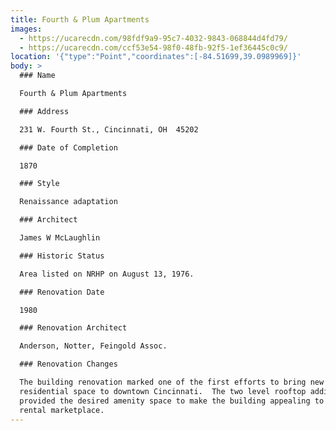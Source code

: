 ```yaml
---
title: Fourth & Plum Apartments
images:
  - https://ucarecdn.com/98fdf9a9-95c7-4032-9843-068844d4fd79/
  - https://ucarecdn.com/ccf53e54-98f0-48fb-92f5-1ef36445c0c9/
location: '{"type":"Point","coordinates":[-84.51699,39.0989969]}'
body: >
  ### Name

  Fourth & Plum Apartments

  ### Address

  231 W. Fourth St., Cincinnati, OH  45202

  ### Date of Completion

  1870

  ### Style

  Renaissance adaptation

  ### Architect

  James W McLaughlin

  ### Historic Status

  Area listed on NRHP on August 13, 1976.

  ### Renovation Date

  1980

  ### Renovation Architect

  Anderson, Notter, Feingold Assoc.

  ### Renovation Changes

  The building renovation marked one of the first efforts to bring new
  residential space to downtown Cincinnati.  The two level rooftop addition
  provided the desired amenity space to make the building appealing to a younger
  rental marketplace.
---
```

